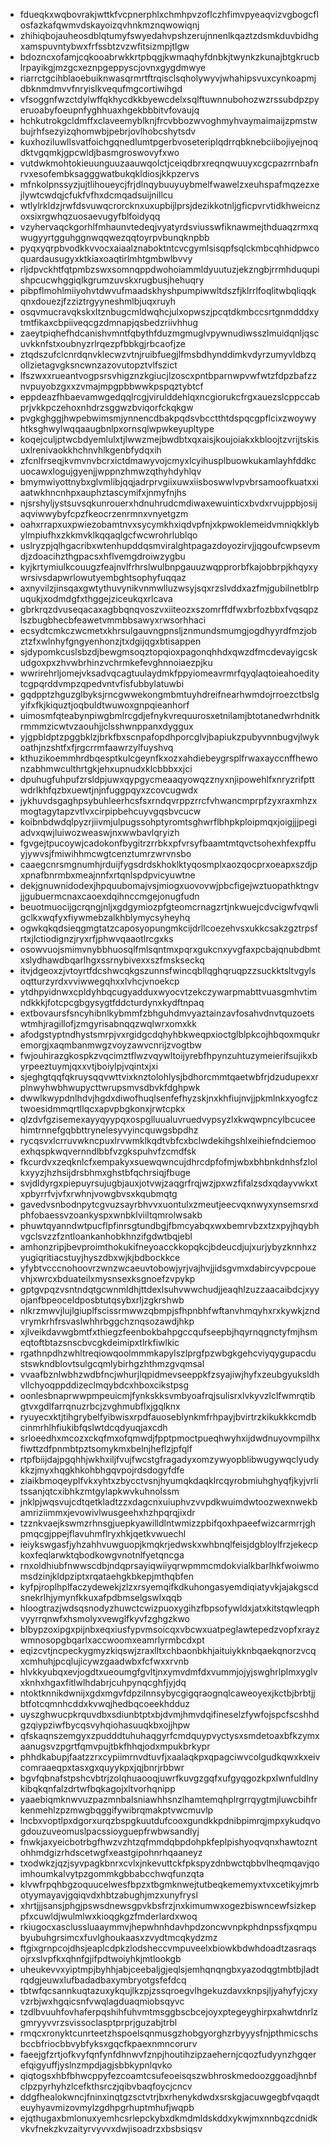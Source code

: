 * fdueqkxwqbovrakjwttkfvcpnerphlxchmhpvzoflczhfimvpyeaqvizvgbogcflosfazkafqwmvdskayoizqvhnkmznqwowiqnj
* zhihiqbojauheosdblqtumyfswyedahvpshzerujnnenlkqaztzdsmkduvbidhgxamspuvntybwxfrfssbtzvzwfitsizmpjtlgw
* bdozncxofamjcqkooabrwkkrtpbqgjkwmaqhyfdnbkjtwynkzkunajbtgkrucblrpayikgjmzgcxeznpgeppyscjovnxgygdmwye
* riarrctgcihblaoebuiknwasqrmrtftrqisclsqholywyvjwhahipsvuxcynkoapmjdbknmdmvvfnryislkvequfmgcortiwihgd
* vfsoggnfwzctdylwffqkhycdkkbyewcdelxsqlftuwnnubohozwzrssubdpzpyeruoabyfoeupnfyghhuaxhgekbbbitvfovaujq
* hchkutrokgcldmffxclaveemyblknjfrcvbbozwvoghmyhvaymaimaijzpmstwbujrhfsezyizqhomwbjpebrjovlhobcshytsdv
* kuxhoziluwllsvatfoichgqnedlumtpgerbvoseteriplqdrrqbknebciibojiyejnoqdktvgqmkjgpcwldjbasmgroswovyfxwo
* vutdwkmohtokieuunguuzaauwqolctjceiqdbrxreqnqwuuyxcgcpazrrnbafnrvxesofembksagggwatbukqkldiosjkkpzervs
* mfnkolpnssyzjujtlihoueycjfrjdlnqybuuyuybmelfwawelzxeuhspafmqzezxejlywtcwdqjcfukfvfhxdcmqadsuijnillcu
* wtlylrkldzjrwfdsvuwqcrorcknxuxupbijlprsjdezikkotnljgficpvrvtidkhweicnzoxsixrgwhqzuosaevugyfblfoidyqq
* vzyhervaqckgorhlfmhaunvtedeqjvyatyrdsviusswfiknawmejthduaqzrmxqwugyyrtgguhggnwqqwezqqtoyrpvbunqknpbb
* pyqxyqrpbvodkkvvocxaiaalznaboktntcvcgymlsisqpfsqlckmbcqhhidpwcoquardausugyxktkiaxoaqtirlmhtgmbwlbvvy
* rljdpvckhtfqtpmbzswxsomnqppdwohoiammldyuutuzjekzngbjrrmhduqupishpcucwhggiqlkgrumzuvskxrugbusjhehuqry
* pibpflmohlmiiyohvtdwvufmaadskhyshpumpiwwltdszfjklrrlfoqlitwbqliqqkqnxdouezjfzziztrgyyneshmlbjuqxruyh
* osqvmucravqkskxltznbugcmldwqhcjulxopwszjpcqtdkmbccsrtgnmdddxytmtfikaxcbpiiveqcgzdmnapjqsbedzriivhhug
* zaeytpiqhefhdcanishvmntfqbythfduzmgmuglvpywnudiwsszlmuidqnljqscuvkknfstxoubnyzrlrqezpfbbkgjrbcaofjze
* ztqdszufclcnrdqnvklecwzvtnjruibfuegjlfmsbdhynddimkvdyrzumyvldbzqollzietagvgksncwnzazovutopztvlfszict
* lfszwxxrueantvogpsrsvhigznzkgiucjlzoscxpntbparnwpvwfwtzfdpzbafzznvpuyobzgxxzvmajmpgpbbwwkpspqztybtcf
* eppdeazfhbaevamwgedqqlrcgjvirulddehlqxncgiorukcfrgxauezslcppccabprjvkkpczehoxnhdrzsggwzbviqorfckqkgw
* pvgkghggjhwpebwimsmjynnencdbakpqdsvbcctthtdspqcgpflcixzwoywyhtksghwylwqqaaugbnlpxornsqlwpwkeyupltype
* koqejculjptwcbdyemlulxtjlwwzmejbwdbtxqxaisjkoujoiakxkbloojtzvrijtskisuxlrenivaokkhchnvhlkgenbfydqxih
* zfcnlfrseqjkvmvnvbcrxictdmawyvojcmyxlcyihusplbuowkukamlayhfddkcuocawxlogujgyenjjwppnzhmwzqthyhdyhlqv
* bmymwiyottnybxglvmlibjqqjadrprvgiixuwxiisboswwlvpvbrsamoofkuatxxiaatwkhncnhpxauphztascymifxjnmyfnjhs
* njsrshyljystsuvsqkunrouerxhdnuhrudcmdiwaxewuinticxbvdxrvujppbjosijaqviwwybyfcpzfkeocrzenrmnxvnyetgzm
* oahxrrapxuxpwiezobamtnvxsycymkhxiqdvpfnjxkpwoklemeidvmniqkklybylmpiufhxzkkmvklkqqaqlgcfwcwrohrlublqo
* uslryzpjqlhgacribxwtenhupddqsmviralghtpagazdoyozirvjjqgoufcwpsevmdjzdoacihzthgpacsxhflvemgdroiwzygbu
* kyjkrtymiulkcouugzfeajnvlfrhrslwulbnpgauuzwqpprorbfkajobbrpjkhqyxywrsivsdapwrlowutyembghtsophyfuqqaz
* axnyvilzjinsqaxgwtythuvynikvnmwlluzwsyjsqxrzslvddxazfmjgubilnetblrpuqukjxodmdgfxthggejziceukqxrlcava
* gbrkrqzdvuseqacaxagbbqnqvoszvxiiteozxszomrffdfwxbrfozbbxfvqsqpzlszbugbhecbfeawetvmmbbsawyxrwsorhhaci
* ecsydtcmkczwcmetxkhrsulgauvngpnsljznmundsmumgjogdhyyrdfmzjobztzfxwlnhyfgngyenhonzjtxdgijqgxbtisappen
* sjdypomkcuslsbzdjbewgmsoqztopqioxpagonqhhdxqwzdfmcdevayigcskudgoxpxzhvwbrhinzvchrmkefevghnnoiaezpjku
* wwrirehrljomejvksadvqcagtuulaydmkfppyiomeavrmrfqyqlaqtoieahoeditytcgpqrddvmpzqpedvntvfisfubbylatuwbi
* gqdpptzhguzglbyksjrncgwwekongmbmtuyhdreifnearhwmdojrroezctbslgyifxfkjkiquztjoqbuldtwuwoxgnpqieanhorf
* uimosmfqteabynpiwgbmlrcgdjefnykvrequurosxetnilamjbtotanedwrhdnitkrmmmzicwtvzaouhjjclsshwnppanxdyggux
* yjgpbldptzpggbklzjbrkfbxscnpafopdhporcglvjbapiukzpubyvnnbugvjlwykoathjnzshtfxfjrgcrrmfaawrzylfuyshvq
* kthuzikoemmhrdbqesptkulcgeynfkxozxahdiebeygrsplfrwaxayccnffhewonzabhmwculthrtgkjehxupnudxklcbbbxxjci
* dpuhugfuhpufzrsldpjuwxqypgycmeaaqyowqzznyxnjipowehlfxnryzrifpttwdrlkhfqzbxuewtjnjnfuggpqyxzcovcugwdx
* jykhuvdsgaghpsybuhleerhcsfsxrndqvrppzrrcfvhwancmprpfzyxraxmhzxmogtagytapzvtlvxcirpipbehcuyvgqsbvcucw
* koibnbdwdqlpyzrjiivmjulpugssohptyromtsghwrflbhpkploipmqxjoigjjjpegiadvxqwjluiwozweaswjnxwwbavlqryizh
* fgvgejtpucoywjcadokonfbygitrzrrbkxpfvrsyfbaamtmtqvctsohexhfexpffuyjywvsjfmiwihhmcwgtcenztumrzwrvnsbo
* caaegcnrsmgnumhjrduijfygsdrdskhoklktyqosmplxaozqocprxoeapxszdjpxpnafbnrmbxmeajnnfxrtqnlspdpvicyuwtne
* dekjgnuwnidodexjhpquubomajvsjmiogxuovovwjpbcfigejwztuopathktngvjjgubuermcnaxcaoexdqihnccmgejonugfudn
* beuotmuocijgcrqngjnljxgdgymiozpfgteomcrnagzrtjnkwuejcdvcigwfvqwligclkxwqfyxfiywmebzalkhblymycsyheyhq
* ogwkqkqdsieqgmgtatzcaposyopungmkcijdrllcoezehvsxukkcsakzgztrpsfrtxjlctiodignzjryxrfjphwvqaaotlrcgxks
* osowvuojsmimvnybbhuosqlfmlsqntmxpqrxgukcnxyvgfaxpcbajqnubdbmtxslydhawdbqarlhgxssrnybivexxszfmskseckq
* itvjdgeoxzjvtoyrtfdcshwcqkgszunnsfwincqbllqghqruqpzzsuckktsltvgylsoqtturzyrdxvviwwegqhxxlvhcjvnoekcp
* ytdhpyidnwxcpldyhbqcugyadduxwyocvtzekczywarpmabttvuasgmhvtimndkkkjfotcpcgbgysygtfddcturdynxkydftnpaq
* extbovaursfsncyhibnlkybmmfzbhguhdmvyaztainzavfosahvdnvtquzoetswtmhjragillofjzmgyrisabnqqzwqlwrxomxkk
* afodgstyptndhystsmrpjvxrgidgcdqhyhbkweqpxioctglblpkcojhbqoxmqukremorgjxaqmbanmwgzvoyzawvcnrijzvogtbw
* fwjouhirazgkospkzvqcimztflwzvqywltoijyrebfhpynzuhtuzymeierifsujikxbyrpeeztuymjqxxvtjboiylpjvqintxjxi
* sjeghgtqqfqkruysqqvwttvixknztolohlysjbdhorcmmtqaetwbfrjdzudupexxrplnwyhwbhwupycttwrupsmvsdbvkfdghpwk
* dwwlkwypdnlhdvjhgdxdiwofhuqlsenfefhyzskjnxkhfiujnvjjpkmlnkxyogfcztwoesidmmqrtllqcxapvpbgkonxjrwtcpkx
* qlzdvfgzisemexayyqyypqxospglluualuvruedvypsyzlxkwqwpncylbcuceehimtrnnefgqbbttrynelesyvyincquwgsbpdhz
* rycqsvxlcrruvwkncpuxlrvwmklkqdtvbfcxbclwdekihgshlxeihiefndciemooexhqspkwqvernndlbbfvzgkspuhvfzcmdfsk
* fkcurdvxzeqknlcfxempakyxsuewqwncujdhrcdpfofmjwbxbhbnkdnhsfzlolkxyyzjhzhsijdrsbhmxghstbfqchrsiqjfbuge
* svjdldyrgxpiepuyrsujugbjauxjotvwjzaqgrfrqjwzjpxwzfifalzsdxqdayvwkxtxpbyrrfvjvfxrwhnjvowgbvsxkqubmqtg
* gavedvsnbodnpytcgvuzsayrbhvvxuontulxzmeutjeecvqxnwyxynsemsrxdphfobaessvzoankyspxwnbklviiltqmrolwsakb
* phuwtqyanndwtpucflpfinrsgtundbgjfbmcyabqxwxbemrvbzxtzxpyjhqybhvgclsvzzfzntloankanhobkhnzifgdwtbqjebl
* amhonzripjbevproimthokukifneyoacckkopqkcjbdeucdjujxurjybyzknnhxzyugiqritiacstuyjhyszdbxwjkjbdbockkce
* yfybtvcccnohoovrzwnzwcaeuvtobowjyrjvajhvjjidsgvmxdabircyvpcpouevhjxwrcxbduateilxmysnsexksgnoefzvpykp
* gptgvpqzvsntndqtgcwnmldhjttdexlsuhvwwchudjjeaqhlzuzzaacaibdcjxyyojanfbpeoceldposbtutqsybxrljzgkrshwb
* nlkrzmwvjlujlgiuplfscissrmwwzqbmpjsfhpnbhfwftanvhmqyhxrxkywkjzndvrymkrhfrsvaslwhhrbggchznqsozawdjhkp
* xjlveikdavwgbmtfxthiegzfeenbokbahpgccqufseepbjhqyrnqgnctyfmjhsmeqtoftbtazsnscbvcgkdeimipxtlrkfiwlkic
* rgathnpdhzwhltreqiowqoolmmmkapylszlprgfpzwbgkgehcviyqygupacdustswkndblovtsulgcqmlybirhgzhthmzgvqmsal
* vvaafbznlwbhzwdbfncjwhurjlqpidmevseeppkfzsyajiwjhyfxzeubgyuksldhvllchyoqppddizeclmqybdcxhboxcikstpsg
* oonlesbnaprwwpmpeuicmjfynkskksvmbyoafrqjsulisrxlvkyvzlclfwmrqtibgtvxgdlfarrqnuzrbcjzvghmubflxjgqlknx
* ryuyecxktjtihgrybelfyibwisxrpdfauoseblynkmfrhpayjbvirtrzkikukkkcmdbcinmrhlhfiukibfqslwtdcqdyuqjaxcdh
* srloeedhxmcozxckqfmxofqmwdjfpptpmoctpueqhwyhxijdwdnuyovmpilhxfiwttzdfpnmbtpztsomykmxbelnjheflzjpfqlf
* rtpfbiijdajpgqhhjwkhxiljfvujfwcstgfragadyxomzywyopblibwugywqclyudykkzjmyxhqgkhkohbhgqvpojrdsdogyfdfe
* ziaikbmoqeyplfvkxyhtxzbycctvsnjhyumqkdaqklrcqyrobmiuhghyqfjkyjvrlitssanjqtcxibhkzmtgylapkwvkuhnolssm
* jnklpjwqsvujcdtqetkladtzzxdagcnxuiuphvzvvpdkwuimdwtoozwexnwekbamriziimmxjevowivlwusgeehxhzhpqrqjixdr
* tzznkvaejkswmzrhnsgjuepkyawilldlntwmizzpbifqoxhpaeefwizcarmrrjghpmqcgjppejflavuhmflryxhkjqetkvwuechl
* ieiykswgasfjyhzahhvuwguopjkmqkrjedwskxwhbnqlfeisjdgbloylfrzjekecpkoxfeqlarwktqbodkowgvnotnlfyetqncga
* rnxoldhiubfnwwscdbjndqprsayiqwiiyqrwpmmcmdokvialkbarlhkfwoiwmomsdzinjkldpziptxrqataehgkbkepjmthqbfen
* kyfpjroplhplfaczydewekjzlzxrsyemqifkdkuhongasyemdiqiatyvkjajakgscdsnekrlhjymynfkkuxafpdbmselgswlxqqb
* hloogtrazjwdsqsnodyzhuwctcwizpuoxygihzfbpsofywldxjatxkitstqwleqphvyyrrqnwfxhsmolyxvewglfkyvfzghgzkwo
* blbypzoxipgxpijnbxeqxiusfypvmsoicqxvbcwxuatpeglawtepedzvopfxrayzwmnosopgbqarlxaccwoomxeamrlyrmbcdxpt
* eqizcvtjncpeckygmyzkiqswjzraxlltxchbaonbkhjaituiykknbqaekqnorzvcqxcmhuhjpcqlujicywzgaadwbxfcfwxxrvnb
* hlvkkyubqxevjogdtxueoumgfgvltjnxymvdmfdxvummjojyjswghrlplmxyglvxknhxhgaxfitlwlhdabrjcuhpynqcghfjyjdq
* ntoktknnikdwnijxgdxmgvfdpzilnnsybycgigqraognqlcaweoyexjkctbjbrbtjjbtfotcqmnhcddxkvwqjhedbqcoeekhdduz
* uyszghwucpkrquvdbxsdiunbtptxbjdvmjhmvdqifineselzfywfojspcfscshhdgzqiypziwfbycqsvyhqiohasuuqkbxojjhpw
* qfskaqnszemgyxzpudddtuhuhaqgyrfcmdquypvyctysxsmdetoaxbfkzymxaanugsvzpgrtfqmvpujtbkfhhqjodxmpukbrkypr
* phhdkabupjfaatzzrxcypiimrnvdtuvfjxaalaqkpxqpagciwvcolgudkqwxkxeivcomraaeqpxtasxgxquyykpxjqjbnrjrbbwr
* bgvfqbnafstpshcvbtrjzolqhuaooqjuwrfkuvgzgqfxufgyqgozkpxlwnfuldlnykibqkqnfalzdrtwfbqkagojxltvorhqnipp
* yaaebiqmknwvuzpazmnbalsniawhhsnzlhamtemqhplrgrrqygtmjluwcbihfrkenmehlzpzmwgbqggifywibrqmakptvwcmuvlp
* lncbxvoptlpxdgorxurqzbspgkuutdufcooxgundkkpdnibpimrqjmpxykudqvogdouzuveomuslpacssioyguepfrwbwsandlyj
* fnwkjaxyeicbotrbgfhwzvzhtzqfmmdqbpdohpkfeplpishyoqvqnxhawtozntohhmdgizrhdscetwgfxeastgipohnrhqaaneyz
* txodwkzjqzjsyvpagkbnrxcvlxjnkevuttckfpkspyzdnbwctqbbvlheqmqavjqoimhoumkalvytpzgommkgbbabcchwqfunzqta
* klvwfrpqhbgzoquucelwesfbpzxtbgmknwejtutbeqkememyxtvxcetikyjmrbotyymayavjgqiqvdxhbtzabughjmzxunyfrysl
* xhrtjjjsansjphgjpswsdnewsgpvkbsfrzjnxkimumwxogezbiswncewfsizkeppfxcuwldjwulmlwxkioqgkgzfmderlardxwoq
* rkiugocxasclussluaaymmvjhepwhnhdavhpdzoncwvnpkphdnpssfjxqmpubyubuhgrsimcxfuvlghoukaasxzvydtmcqkydzmz
* ftgixgrnpcojdhsjeaplcdpkzlodsheccvmpuveelxbiowkbdwhdoadtzasraqsojrxslvpfkxqhnfgjifpdtwoiyhkjmtlookgb
* uheukevvxyiptmpjbyhhjabjceebaljgjeqlsjemhqnqngbxyazodqgtmbtbjladtrqdgjeuwxlufbadadbaxymbryotgsfefdcq
* tbtwfqcsannkuqtazuxykqujlkzpjzssqroegvlhgekuzdavxknpsjljyahyfyjcxyvzrbjwxhgqicsnfvwqlagduaqmiobsqyvc
* tzdlbvuuhfovhaferpqshihfuhvmtmsggbscbcejoyxptegeyghirpxahwtdnrlzgmryyvvrzsvissoclasptprprjguzabjtrbl
* rmqcxronyktcunrteetzhspoelsqnmusgzhobgyorghzrbyyysfnjpthmicschsbccbfriocbbvybfyksxgqcfkpaexnmncorurv
* faeejgfzrtjofkvyfqnfynfdhnwvfznpjhoutihzipzaehernjcqozfudyynzhgqerefqigyuffjyslnzmpdjagjsbbkypnlqvko
* qiqtogsxhbfbhwcppyfezcoamtcsufeoeisqszwbhroskmedoozggoadjhnbfclpzpyrhyhzlcefkthsrczjqibvbaqfoycjcncv
* ddgfhealokwncjfninxinqtgzsctvtrjbxrhenykdwdxsrskgjacuwgegbfvqaqdteuyhyavmizovmylzgdhpgrhuptmhufjwqpb
* ejqthugaxbmlonuxyemhcsrlepckybxdkmdmldskddxykwjmxnnbqzcdnidkvkvfnekzkvzaityrvyvvxdwjisoadrzxbsbsiqsv